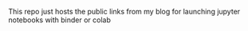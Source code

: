 This repo just hosts the public links from my blog for launching jupyter notebooks with binder or colab
